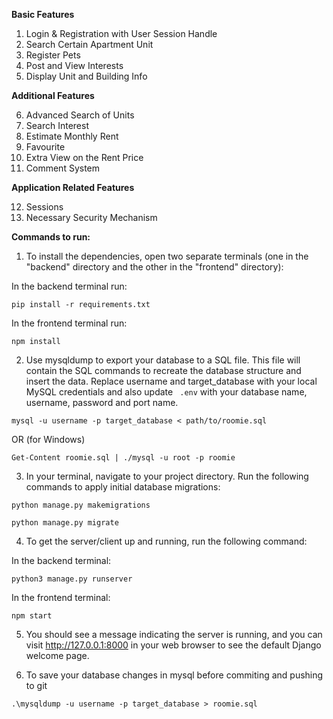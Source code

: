 **Basic Features**

1. Login & Registration with User Session Handle
2. Search Certain Apartment Unit
3. Register Pets
4. Post and View Interests
5. Display Unit and Building Info


**Additional Features**

6. Advanced Search of Units
7. Search Interest
8. Estimate Monthly Rent
9. Favourite 
10. Extra View on the Rent Price
11. Comment System 


**Application Related Features**

12. Sessions
13. Necessary Security Mechanism



**Commands to run:**

1. To install the dependencies, open two separate terminals (one in the "backend" directory and the other in the "frontend" directory):

In the backend terminal run:
```
pip install -r requirements.txt
```
In the frontend terminal run:
```
npm install
```

2. Use mysqldump to export your database to a SQL file. This file will contain the SQL commands to recreate the database structure and insert the data. Replace username and target_database with your local MySQL credentials and also update ``` .env``` with your database name, username, password and port name.

```
mysql -u username -p target_database < path/to/roomie.sql
```
OR (for Windows)
```
Get-Content roomie.sql | ./mysql -u root -p roomie
```
3. In your terminal, navigate to your project directory. Run the following commands to apply initial database migrations:

```
python manage.py makemigrations
```
```
python manage.py migrate
```

4. To get the server/client up and running, run the following command:

In the backend terminal:
```
python3 manage.py runserver
```

In the frontend terminal:
```
npm start
```
5. You should see a message indicating the server is running, and you can visit http://127.0.0.1:8000 in your web browser to see the default Django welcome page.

6. To save your database changes in mysql before commiting and pushing to git
```
.\mysqldump -u username -p target_database > roomie.sql    
```

